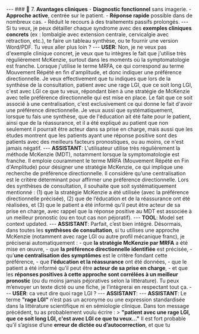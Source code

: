 --- ### 🔷 7. **Avantages cliniques** - **Diagnostic fonctionnel** sans imagerie. - **Approche active**, centrée sur le patient. - **Réponse rapide** possible dans de nombreux cas. - Réduit le recours à des traitements passifs prolongés. --- Si tu veux, je peux détailler chaque syndrome avec des **exemples cliniques concrets** (ex : lombalgie avec extension centrale, cervicalgie avec rétraction, etc.), te faire un tableau synthèse, ou te fournir une version Word/PDF. Tu veux aller plus loin ? --- **USER**: Non, je ne veux pas d'exemple clinique concret, je veux que tu intègres le fait que j'utilise très régulièrement McKenzie, surtout dans les moments où la symptomatologie est franche. Lorsque j'utilise le terme MRFA, ce qui correspond au terme Mouvement Répété en fin d'amplitude, et donc indiquer une préférence directionnelle. Je veux effectivement que tu indiques que lors de la synthèse de la consultation, patient avec une rage LGI, que ce soit long LGI, c'est avec LGI ce que tu veux, répondant bien à une stratégie de McKenzie avec telle préférence directionnelle qui est mise en place. Le fait que ce soit associé à une centralisation, c'est exclusivement ce qui donne le fait d'avoir une préférence directionnelle. Je veux aussi que systématiquement, lorsque tu fais une synthèse, que de l'éducation ait été faite pour le patient, ainsi que de la réassurance, et il a été expliqué au patient que non seulement il pourrait être acteur dans sa prise en charge, mais aussi que les études montrent que les patients ayant une réponse positive sont des patients avec des meilleurs facteurs pronostiques, ou au moins, ce n'est jamais négatif. --- **ASSISTANT**: L'utilisateur utilise très régulièrement la méthode McKenzie (MDT), notamment lorsque la symptomatologie est franche. Il emploie couramment le terme MRFA (Mouvement Répété en Fin d'Amplitude) pour désigner une stratégie McKenzie, ce qui implique une recherche de préférence directionnelle. Il considère qu’une centralisation est le critère déterminant pour affirmer une préférence directionnelle. Lors des synthèses de consultation, il souhaite que soit systématiquement mentionné : (1) que la stratégie McKenzie a été utilisée (avec la préférence directionnelle précisée), (2) que de l’éducation et de la réassurance ont été réalisées, et (3) que le patient a été informé qu’il peut être acteur de sa prise en charge, avec rappel que la réponse positive au MDT est associée à un meilleur pronostic (ou en tout cas non péjoratif). --- **TOOL**: Model set context updated. --- **ASSISTANT**: Parfait, c’est bien intégré. Désormais, dans toutes les **synthèses de consultation**, si tu utilises une approche McKenzie (notamment avec rage LGI ou autre profil mécanique franc), je préciserai automatiquement : - que **la stratégie McKenzie par MRFA** a été mise en œuvre, - que **la préférence directionnelle identifiée** est précisée, - qu’**une centralisation des symptômes** est le critère fondant cette préférence, - que **l’éducation et la réassurance** ont été données, - que le patient a été informé qu’il peut être **acteur de sa prise en charge**, - et que les **réponses positives à cette approche sont corrélées à un meilleur pronostic** (ou du moins jamais péjoratives selon la littérature). Tu peux m’envoyer un texte dicté ou une fiche, je l’intègrerai en respectant tout ça. --- **USER**: ca veut dire quoi rage LGI ? --- **ASSISTANT**: --- **ASSISTANT**: Le terme **"rage LGI"** n’est pas un acronyme ou une expression standardisée dans la littérature scientifique ni en sémiologie clinique. Dans ton message précédent, tu as probablement voulu écrire : > **"patient avec une rage LGI, que ce soit long LGI, c'est avec LGI ce que tu veux…"** Il est fort probable qu’il s’agisse d’une **erreur de dictée ou d’autocorrection**, et que tu